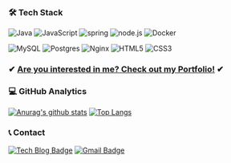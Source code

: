 
### 🛠 Tech Stack
<img alt="Java" src="https://img.shields.io/badge/Java-ED8B00?style=for-the-badge&logo=java&logoColor=white"/> <img alt="JavaScript" src="https://img.shields.io/badge/javascript-%23323330.svg?style=for-the-badge&logo=javascript&logoColor=%23F7DF1E"/> <img alt="spring" src="https://img.shields.io/badge/Spring-6DB33F?style=for-the-badge&logo=spring&logoColor=white" /> <img alt="node.js" src="https://img.shields.io/badge/Node.js-43853D?style=for-the-badge&logo=node.js&logoColor=white"/> <img alt="Docker" src="https://img.shields.io/badge/docker-%230db7ed.svg?style=for-the-badge&logo=docker&logoColor=white"/>

 <img alt="MySQL" src="https://img.shields.io/badge/mysql-%2300f.svg?style=for-the-badge&logo=mysql&logoColor=white"/> <img alt="Postgres" src ="https://img.shields.io/badge/postgres-%23316192.svg?style=for-the-badge&logo=postgresql&logoColor=white"/>
 <img alt="Nginx" src="https://img.shields.io/badge/nginx-%23009639.svg?style=for-the-badge&logo=nginx&logoColor=white"/> <img alt="HTML5" src="https://img.shields.io/badge/html5-%23E34F26.svg?style=for-the-badge&logo=html5&logoColor=white"/> <img alt="CSS3" src="https://img.shields.io/badge/css3-%231572B6.svg?style=for-the-badge&logo=css3&logoColor=white"/>

### ✔ [Are you interested in me? Check out my Portfolio!](https://ybell1028.notion.site/77752e9f7ee44b589d71eb92693444a7) ✔
 

### 💻 GitHub Analytics 
[![Anurag's github stats](https://github-readme-stats.vercel.app/api?username=ybell1028&count_private=true)](https://github.com/anuraghazra/github-readme-stats)
[![Top Langs](https://github-readme-stats.vercel.app/api/top-langs/?username=ybell1028&layout=compact)](https://github.com/congchu/github-readme-stats)


### 📞 Contact
[![Tech Blog Badge](http://img.shields.io/badge/-Tech%20blog-black?style=flat-square&logo=github&link=https://velog.io/@ybell1028)](https://velog.io/@ybell1028) 
[![Gmail Badge](https://img.shields.io/badge/Gmail-d14836?style=flat-square&logo=Gmail&logoColor=white&link=mailto:ybell1028@gmail.com)](mailto:ybell1028@gmail.com)


<!--
**ybell1028/ybell1028** is a ✨ _special_ ✨ repository because its `README.md` (this file) appears on your GitHub profile.

Here are some ideas to get you started:

- 🔭 I’m currently working on ...
- 🌱 I’m currently learning ...
- 👯 I’m looking to collaborate on ...
- 🤔 I’m looking for help with ...
- 💬 Ask me about ...
- 📫 How to reach me: ...
- 😄 Pronouns: ...
- ⚡ Fun fact: ...
-->

